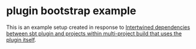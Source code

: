 plugin bootstrap example
========================

This is an example setup created in response to [Intertwined dependencies between sbt plugin and projects within multi-project build that uses the plugin itself][1].

  [1]: http://stackoverflow.com/q/37424513/3827
